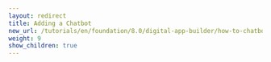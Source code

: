 ```yaml
---
layout: redirect
title: Adding a Chatbot
new_url: /tutorials/en/foundation/8.0/digital-app-builder/how-to-chatbot/
weight: 9
show_children: true
---
```

